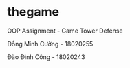 # thegame
OOP Assignment - Game Tower Defense 

Đồng Minh Cường - 18020255

Đào Đình Công - 18020243
